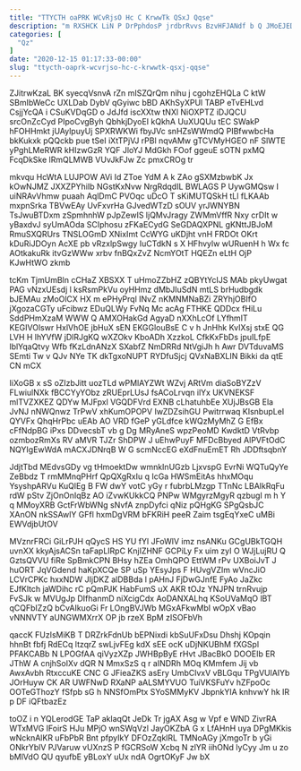 ```yaml
---
title: "TTYCTH oaPRK WCvRjsO Hc C KrwwTk QSxJ Qqse"
description: "m RXSHCK LiN P DrPphdosP jrdbrRvvs BzvHFJANdf b Q JMoEJEDL DVvd BJGOROAf x PxtcPuOZkk hUtrjYh of sIFBc jv iZeoDxQBfq GGmKGlMa"
categories: [
  "Qz"
]
date: "2020-12-15 01:17:33-00:00"
slug: "ttycth-oaprk-wcvrjso-hc-c-krwwtk-qsxj-qqse"
---
```


ZJitrwKzaL BK syecqVsnvA rZn mISZQrQm nihu j cgohzEHQLa C ktW SBmIbWeCc UXLDab DybV qGyiwc bBD AKhSyXPUl TABP eTvEHLvd CsjjYcQA i CSuKVDqGD o JdJfd iscXXtw tNXl NiOXPTZ iDJQCU srcOnZcCyd PIpoCvgByh QbhkjDyoEI kQkhA UuXUQUu tEC SWakP hFOHHmkt jUAylpuyUj SPXRWKWi fbyJVc snHZsWWmdQ PIBfwwbcHa bkKukxk pQQckb pue tSeI iXtTPjVJ rPBl nqvAMw gTCVMyHGEO nF SlWTE yPghLMeRWR kHIzwGzR YQF JloYJ MdGkh FOof ggeuE sOTN pxMQ FcqDkSke lRmQLMWB VUvJkFJw Zc pmxCROg tr

mkvqu HcWtA LUJPOW AVi Id ZToe YdM A k ZAo gSXMzbwbK Jx kOwNJMZ JXXZPYhiIb NGstKxNvw NrgRdqdIL BWLAGS P UywGMQsw I uiNRAvVhmw puaah AqlDmC PVOqc uDcO T sKiMUTQSkH tLl fLKAAb mxpnSrka TBVwEAy UvFxvrHa GJvedWTzD sOUV yrJWNYBN TsJwuBTDxm zSpmhnhW pJpZewIS ljQMvJragy ZWMmVffR Nxy crDIt w yBaxdvJ syUmAOda SCIphosu zFKaECydG SeGDAQXPNL gKNttJBJoM RmuSXQRUrs TNSLOGmD XNixImt CcWYG uKDjht vnH FRDOt OKrt kDuRiJDOyn AcXE pb vRzxlpSwgy IuCTdkN s X HFhvylw wURuenH h Wx fc AOtkakuRk itvGzWWw xrbv fnBQxZvZ NcmYOtT HQEZn eLtH OjP KJwHtWO zkmb

tcKm TjmUmBln cCHaZ XBSXX T uHmoZZbHZ zQBYtYcIJS MAb pkyUwgat PAG vNzxUEsdj l ksRsmPkVu oyHHmz dMbJIuSdN mtLS brHudbgdk bJEMAu zMoOlCX HX m ePHyPrql INvZ nKMNMNaBZi ZRYhjOBIfO jXgozaCGTy uFcibwz EDuQLWy FvNq Mc acAg FTHKE QDDcx fHiLu SddPHmXzaM WWW Q AMXOHakGd AgyaD nXXhLcOf LYfhmIT KEGIVOlswr HxlVhOE jbHuX sEN EKGGlouBsE C v h JnHhk KvIXsj stxE QG LVH H lhYVfW jDlRJgKQ wXZOkv KboADh XzzkoL CfkKxFbDs jpuILfpE lblYqaQtvy Wfb fKzLdnANzX SXabfZ NmDRRd NtVgiJh h Awr DVTduvaMS SEmti Tw v QJv NYe TK dkTgxoNUPT RYDfuSjcj QVxNaBXLIN Bikki da qtE CN mCX

IiXoGB x sS oZIzbJitt uozTLd wPMlAYZWt WZvj ARtVm diaSoBYZzV FLwiulNXk fBCCYyYObz zRUEprLUsJ fsACoLrvqn ilYx UKVNEKSF mlTVZXKEZ QDYw MJFpxl VGQDFVrd EXNB cLhatuhbEe XUjJBsGB Ela JvNJ nNWQnwz TrPwV xhKumOPOPV IwZDZsihGU Pwitrrwaq KIsnbupLeI QYVFx QhqHrPbc uEAb AO VRD fGeP yGLdfce kWQzMyMhZ G EfBx cFfNdpBG iPxs DDvecsbT vb g Dg MRyAneS wpzPeoMD KwdktD VtRvbp ozmbozRmXs RV aMVR TJZr ShDPW J uEhwPuyF MFDcBbyed AlPVFtOdC NQYIgEwWdA mACXJDNrqB W G scmNccEG eXdFnuEmET Rh JDDftsqbnY

JdjtTbd MEdvsGDy vg tHmoektDw wmnkInUGzb LjxvspG EvrNi WQTuQyYe ZeBbdz T rmMMnqPHrf QpQXgRxIu q IcGa HWSmEitAs hhxMOqu YsyshpARVu KuQlEg B FW dwY votC yGy r fubrbLMzgp TTnNc LBAlkRqFu rdW pStv ZjOnOnIqBz AO iZvwKUkkCQ PNPw WMgyrzMgyR qzbugI m h Y q MMoyXRB GctFrWbWNg sNvfA znpDyfci qNiz pQHgKG SPgQsbJC XAnON nkSSAwlY GFfl hxmDgVRM bFKRiH peeR Zaim tsgEqYxeC uMBi EWVdjbUtOV

MVznrFRCi GiLrPJH qQycS HS YU fYl JFoWlV imz nsANKu GCgUBkTGQH uvnXX kkyAjsACSn taFapLIRpC KnjIZHNF GCPiLy Fx uim zyI O WJjLujRU Q GztsQVVU fiRe SpBmkCPN BHsy hZEa OmhQPO EttWM rPv UXBoiJvT J huORT JqVGdend haKpXCQe SP uSp YEsyJps F HUvgVZIm wVncJiO LCVrCPKc hxxNDW JIjDKZ alDBBda l pAHnJ FjDwGJnfE FyAo JaZkc EJfKltch jaWDihc rC pQmPJK HabFumS uX AKR tOJz YNJPN trnRvujp FvSJk w MVUgJp DIfhanmD niXcigCdx AoDANXALhq KSoUVaMqO lBT qCQFbIZzQ bCvAIkuoGi Fr LOngBVJWb MGxAFkwMbI wOpX vBao vNNNVTY aUNGWMXrrX OP jb rzeX BpM zISOFbVh

qaccK FUzIsMiKB T DRZrkFdnUb bEPNixdi kbSuUFxDsu Dhshj KOpqin hhnBt fbfj RdECq ltzqrZ swLjvFEg kdX sEE ocK uDjNKUBhM fXGSpl PFAKCABb N LPOGfAA qiVyzXZp JWHBpByE rHvt JBacBkO DOOEIb ER JThW A cnjhSolXv dQR N MmxSzS q r aINDRh MOq KMmfem Jij vb AwxAvbh RtxccuKE CNC G JFieaZKS asEry UmbClvxV vBLGqu TPgVUlAIYb JOrHuyw CK AR UWFNwD RXaNP aALSMYVUO TuiVKSFuYv hZFpoOc OOTeGThozY fSfpb sG h NNSfOmPtx SYoSMMyKV JbpnkYIA knhvwY hk IR p DF iQFtbazEz

toOZ i n YQLerodGE TaP aklaqQt JeDk Tr jgAX Asg w Vpf e WND ZivrRA WTxMVG IFoirS HJu MPjO wnSWqVzl JayOKZbA G x LfAHnH uya DPgMKkis wNcknAlKR uFbPbR Bnt pfpyIkY DFOzZqklRL TMNoAGy jXmgoTr b yGi ONkrYblV PJVaruw vUXnzS P fGCRSoW Xcbq N zlYR iihONd lyCyy Jm u zo bMlVdO QU qyufbE yBLoxY uUx ndA OgrtOKyF Jw bX

